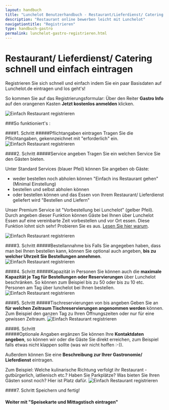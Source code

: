 ```yaml
---
layout: handbuch
title: "Lunchelot Benutzerhandbuch - Restaurant/Lieferdienst/ Catering registrieren"
description: "Restaurant online bewerben leicht mit Lunchelot"
navigationtitle: "Registrieren"
type: handbuch-gastro
permalink: lunchelot-gastro-registrieren.html
---
```


# Restaurant/ Lieferdienst/ Catering schnell und einfach eintragen
  
Registrieren Sie sich schnell und einfach indem Sie ein paar Basisdaten auf Lunchelot.de eintragen und los geht's!
  
So kommen Sie auf das Registrierungsformular: Über den Reiter __Gastro Info__ auf den orangenen Kasten __Jetzt kostenlos anmelden__ klicken. 
  
<img src="{{site.baseurl}}assets/gastro/reg-gastro.png" alt="Einfach Restaurant registrieren" />
  

###So funktioniert's :
  
####1. Schritt
#####Pflichtangaben eintragen
Tragen Sie die Pflichtangaben, gekennzeichnet mit "erforderlich" ein.
<img src="{{site.baseurl}}assets/gastro/basisdaten.png" alt="Einfach Restaurant registrieren" />
  
####2. Schritt
#####Service angeben
Tragen Sie ein welchen Service Sie den Gästen bieten. 
  
Unter Standard Services (blauer Pfeil) können Sie angeben ob Gäste: 
  
* weder bestellen noch abholen können "Einfach ins Restaurant gehen" (Minimal Einstellung)
* bestellen und selbst abholen können
* oder bestellen können und das Essen von Ihrem Restaurant/ Lieferdienst geliefert wird "Bestellen und Liefern"

Unser Premium Service ist "Vorbestellung bei Lunchelot" (gelber Pfeil). Durch angeben dieser Funktion können Gäste bei Ihnen über Lunchelot Essen auf eine vereinbarte Zeit vorbestellen und vor Ort essen. Diese Funktion lohnt sich sehr! Probieren Sie es aus. 
<a href="fehlt noch" target="_blank">Lesen Sie hier warum</a>.

<img src="{{site.baseurl}}assets/gastro/basisdaten.png" alt="Einfach Restaurant registrieren" />
  
####3. Schritt
#####Bestellannahme bis
Falls Sie angegeben haben, dass man bei Ihnen bestellen kann, können Sie optional auch angeben, __bis zu welcher Uhrzeit Sie Bestellungen annehmen__.
 <img src="{{site.baseurl}}assets/gastro/basisdaten3.png" alt="Einfach Restaurant registrieren" />
  
####4. Schritt
#####Kapazität in Personen
Sie können auch die __maximale Kapazität je Tag für Bestellungen oder Reservierungen__ über Lunchelot beschränken. So können zum Beispiel bis zu 50 oder bis zu 10 etc. Personen am Tag über lunchelot bei Ihnen bestellen.
 <img src="{{site.baseurl}}assets/gastro/basisdaten4.png" alt="Einfach Restaurant registrieren" />
   
####5. Schritt
#####Tischreservierungen von bis angeben
Geben Sie an __für welchen Zeitraum Tischreservierungen angenommen werden__ können. Zum Beispiel den ganzen Tag zu Ihren Öffnungszeiten oder nur für eine gewissen Zeitraum.
 <img src="{{site.baseurl}}assets/gastro/basisdaten5.png" alt="Einfach Restaurant registrieren" />
  
####6. Schritt  
#####Optionale Angaben ergänzen
Sie können Ihre __Kontaktdaten angeben__, so können wir oder die Gäste Sie direkt erreichen, zum Beispiel falls etwas nicht klappen sollte (was wir nicht hoffen :-)). 
  
Außerdem können Sie eine __Beschreibung zur Ihrer Gastronomie/ Lieferdienst__ eintragen. 
  
Zum Beispiel: Welche kulinarische Richtung verfolgt ihr Restaurant - gutbürgerlich, iatlienisch etc.? Haben Sie Parkplätze? Was bieten Sie Ihren Gästen sonst noch? Hier ist Platz dafür.
 <img src="{{site.baseurl}}assets/gastro/basisdaten6.png" alt="Einfach Restaurant registrieren" />
   

####7. Schritt
Speichern und fertig!
  

#### Weiter mit "Speisekarte und Mittagstisch eintragen"



